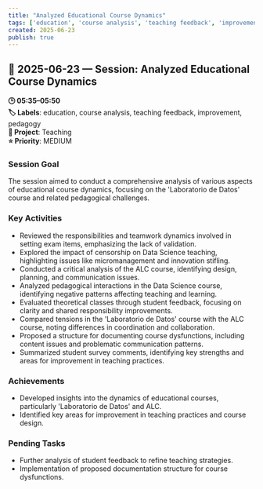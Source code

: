 ```yaml
---
title: "Analyzed Educational Course Dynamics"
tags: ['education', 'course analysis', 'teaching feedback', 'improvement', 'pedagogy']
created: 2025-06-23
publish: true
---
```


## 📅 2025-06-23 — Session: Analyzed Educational Course Dynamics

**🕒 05:35–05:50**  
**🏷️ Labels**: education, course analysis, teaching feedback, improvement, pedagogy  
**📂 Project**: Teaching  
**⭐ Priority**: MEDIUM  


### Session Goal
The session aimed to conduct a comprehensive analysis of various aspects of educational course dynamics, focusing on the 'Laboratorio de Datos' course and related pedagogical challenges.

### Key Activities
- Reviewed the responsibilities and teamwork dynamics involved in setting exam items, emphasizing the lack of validation.
- Explored the impact of censorship on Data Science teaching, highlighting issues like micromanagement and innovation stifling.
- Conducted a critical analysis of the ALC course, identifying design, planning, and communication issues.
- Analyzed pedagogical interactions in the Data Science course, identifying negative patterns affecting teaching and learning.
- Evaluated theoretical classes through student feedback, focusing on clarity and shared responsibility improvements.
- Compared tensions in the 'Laboratorio de Datos' course with the ALC course, noting differences in coordination and collaboration.
- Proposed a structure for documenting course dysfunctions, including content issues and problematic communication patterns.
- Summarized student survey comments, identifying key strengths and areas for improvement in teaching practices.

### Achievements
- Developed insights into the dynamics of educational courses, particularly 'Laboratorio de Datos' and ALC.
- Identified key areas for improvement in teaching practices and course design.

### Pending Tasks
- Further analysis of student feedback to refine teaching strategies.
- Implementation of proposed documentation structure for course dysfunctions.
